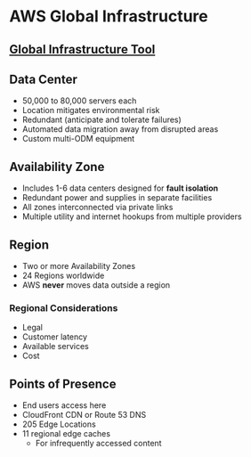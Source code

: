 # AWS Global Infrastructure
## [Global Infrastructure Tool](https://aws.amazon.com/about-aws/global-infrastructure/regions_az/)

## Data Center
* 50,000 to 80,000 servers each
* Location mitigates environmental risk
* Redundant (anticipate and tolerate failures)
* Automated data migration away from disrupted areas
* Custom multi-ODM equipment

## Availability Zone
* Includes 1-6 data centers designed for **fault isolation**
* Redundant power and supplies in separate facilities
* All zones interconnected via private links
* Multiple utility and internet hookups from multiple providers

## Region
* Two or more Availability Zones
* 24 Regions worldwide
* AWS **never** moves data outside a region

### Regional Considerations
* Legal
* Customer latency
* Available services
* Cost

## Points of Presence
* End users access here
* CloudFront CDN or Route 53 DNS
* 205 Edge Locations
* 11 regional edge caches
    * For infrequently accessed content
